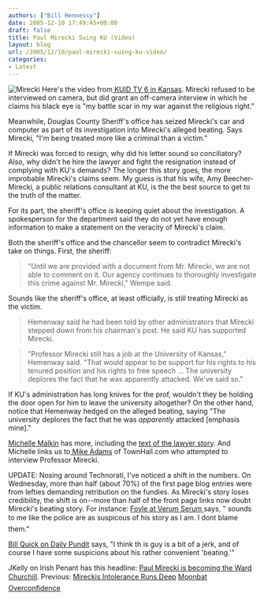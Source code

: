 ```yaml
---
authors: ["Bill Hennessy"]
date: 2005-12-10 17:49:45+00:00
draft: false
title: Paul Mirecki Suing KU (Video)
layout: blog
url: /2005/12/10/paul-mirecki-suing-ku-video/
categories:
- Latest
---
```


![Mirecki](https://www.billhennessy.com/wp-content/mirecki_small.jpg)
Here's the video from[ KUID TV 6 in Kansas](https://media.6newslawrence.com/video/2005/12/09/kuid.mov). Mirecki refused to be interviewed on camera, but did grant an off-camera interview in which he claims his black eye is "my battle scar in my war against the religious right." 




Meanwhile, Douglas County Sheriff's office has seized Mirecki's car and computer as part of its investigation into Mirecki's alleged beating. Says Mirecki, "I'm being treated more like a criminal than a victim." 




If Mirecki was forced to resign, why did his letter sound so conciliatory? Also, why didn't he hire the lawyer and fight the resignation instead of complying with KU's demands? The longer this story goes, the more improbable Mirecki's claims seem. My guess is that his wife, Amy Beecher-Mirecki, a public relations consultant at KU, is the the best source to get to the truth of the matter. 




For its part, the sheriff's office is keeping quiet about the investigation. A spokesperson for the department said they do not yet have enough information to make a statement on the veracity of Mirecki's claim. 




Both the sheriff's office and the chancellor seem to contradict Mirecki's take on things. First, the sheriff:




> 

> 
> "Until we are provided with a document from Mr. Mirecki, we are not able to comment on it. Our agency continues to thoroughly investigate this crime against Mr. Mirecki," Wempe said.
> 
> 




Sounds like the sheriff's office, at least officially, is still treating Mirecki as the victim.




> 

> 
> Hemenway said he had been told by other administrators that Mirecki stepped down from his chairman's post. He said KU has supported Mirecki.
> 
> 

> 
> "Professor Mirecki still has a job at the University of Kansas," Hemenway said. "That would appear to be support for his rights to his tenured position and his rights to free speech ... The university deplores the fact that he was apparently attacked. We've said so."
> 
> 




If KU's administration has long knives for the prof, wouldn't they be holding the door open for him to leave the university altogether? On the other hand, notice that Hemenway hedged on the alleged beating, saying "The university deplores the fact that he was _apparently_ attacked [emphasis mine]."




[Michelle Malkin](https://michellemalkin.com/archives/004047.htm) has more, including the [text of the lawyer story](https://www2.ljworld.com/news/2005/dec/10/professor_blasts_ku_sheriffs_investigation/?ku_news). And Michelle links us to[ Mike Adams](https://www.townhall.com/opinion/columns/mikeadams/2005/12/08/178356.html) of TownHall.com who attempted to interview Professor Mirecki. 



UPDATE:  Nosing around Technorati, I've noticed a shift in the numbers.  On Wednesday, more than half (about 70%) of the first page blog entries were from lefties demanding retribution on the fundies.  As Mirecki's story loses credibility, the shift is on--more than half of the front page links now doubt Mirecki's beating story. For instance:
[
Foyle at Verum Serum ](https://www.verumserum.com/?p=94) says, " sounds to me like the police are as suspicous of his story as I am. I dont blame them."

[
Bill Quick on Daily Pundit](https://www.dailypundit.com/newarchives/006281.php#006281) says, "I think th is guy is a bit of a jerk, and of course I have some suspicions about his rather convenient 'beating.'"

JKelly on Irish Penant has this headline: [ Paul Mirecki is becoming the Ward Churchill](https://www.irishpennants.com/archives/2005/12/paul_mirecki_is.php).
Previous:
[Mireckis Intolerance Runs Deep](https://www.billhennessy.com/?p=7141)
[Moonbat Overconfidence](https://www.billhennessy.com/?p=7140)



